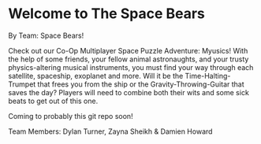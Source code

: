 # Welcome to The Space Bears
By Team: Space Bears!

Check out our Co-Op Multiplayer Space Puzzle Adventure: Myusics! With the help of some friends, your fellow animal astronaughts, and your trusty physics-altering musical instruments, you must find your way through each satellite, spaceship, exoplanet and more. Will it be the Time-Halting-Trumpet that frees you from the ship or the Gravity-Throwing-Guitar that saves the day? Players will need to combine both their wits and some sick beats to get out of this one. 

Coming to probably this git repo soon!

Team Members:  Dylan Turner, Zayna Sheikh & Damien Howard
